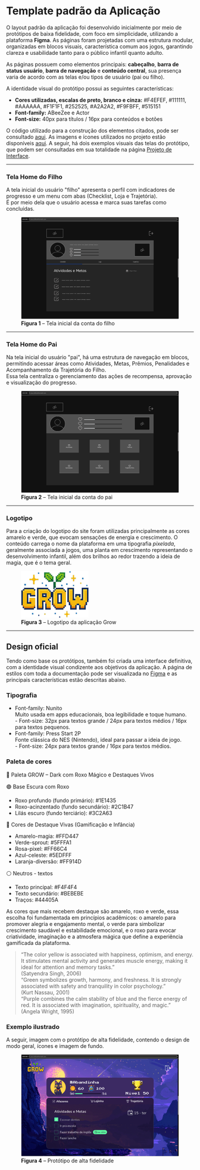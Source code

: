 # Template padrão da Aplicação

O layout padrão da aplicação foi desenvolvido inicialmente por meio de protótipos de baixa fidelidade, com foco em simplicidade, utilizando a plataforma **Figma**. As páginas foram projetadas com uma estrutura modular, organizadas em blocos visuais, característica comum aos jogos, garantindo clareza e usabilidade tanto para o público infantil quanto adulto.

As páginas possuem como elementos principais: **cabeçalho**, **barra de status usuário**, **barra de navegação** e **conteúdo central**, sua presença varia de acordo com as telas e/ou tipos de usuário (pai ou filho).

A identidade visual do protótipo possui as seguintes características:
<ul>
<li><b>Cores utilizadas, escalas de preto, branco e cinza:</b> #F4EFEF, #111111, #AAAAAA, #F1F1F1, #252525, #A2A2A2, #F9FBFF, #515151</li>
<li><b>Font-family:</b> ABeeZee e Actor</li>
<li><b>Font-size:</b> 40px para títulos / 16px para conteúdos e botões</li>
</ul>

O código utilizado para a construção dos elementos citados, pode ser consultado [aqui](../codigo-fonte/). As imagens e ícones utilizados no projeto estão disponíveis [aqui](../codigo-fonte/global/imagens/).
A seguir, há dois exemplos visuais das telas do protótipo, que podem ser consultadas em sua totalidade na página [Projeto de Interface](../documentos/04-Projeto%20de%20Interface.md/).

---

### **Tela Home do Filho**
A tela inicial do usuário "filho" apresenta o perfil com indicadores de progresso e um menu com abas (Checklist, Loja e Trajetória).  
É por meio dela que o usuário acessa e marca suas tarefas como concluídas.

<figure> 
  <img src="./img/home-filho.png">
  <figcaption><b>Figura 1</b> – Tela inicial da conta do filho</figcaption>
</figure>

---

### **Tela Home do Pai**
Na tela inicial do usuário "pai", há uma estrutura de navegação em blocos, permitindo acessar áreas como Atividades, Metas, Prêmios, Penalidades e Acompanhamento da Trajetória do Filho.  
Essa tela centraliza o gerenciamento das ações de recompensa, aprovação e visualização do progresso.

<figure> 
  <img src="./img/home-pai.png">
  <figcaption><b>Figura 2</b> – Tela inicial da conta do pai</figcaption>
</figure>

---
### Logotipo
Para a criação do logotipo do site foram utilizadas principalmente as cores amarelo e verde, que evocam sensações de energia e crescimento. O conteúdo carrega o nome da plataforma em uma tipografia _pixelada_, geralmente associada a jogos, uma planta em crescimento representando o desenvolvimento infantil, além dos brilhos ao redor trazendo a ideia de magia, que é o tema geral.
<figure> 
  <img src="./img/logo.png">
  <figcaption><b>Figura 3</b> – Logotipo da aplicação Grow</figcaption>
</figure>

---
## Design oficial

Tendo como base os protótipos, também foi criada uma interface definitiva, com a identidade visual condizente aos objetivos da aplicação.
A página de estilos com toda a documentação pode ser visualizada no [Figma](https://www.figma.com/design/RWJHBPy737PtE1Lvd0dw8O/Grow---Design?node-id=758-1&t=cimOuaDvm8L2U6K7-1) e as principais características estão descritas abaixo.

### Tipografia
* Font-family: Nunito
<br>Muito usada em apps educacionais, boa legibilidade e toque humano.
<br>- Font-size: 32px para textos grande / 24px para textos médios / 16px para textos pequenos.
* Font-family: Press Start 2P
<br>Fonte clássica do NES (Nintendo), ideal para passar a ideia de jogo.
<br>- Font-size: 24px para textos grande / 16px para textos médios.

### Paleta de cores

🌌 Paleta GROW – Dark com Roxo Mágico e Destaques Vivos

🟣 Base Escura com Roxo
- Roxo profundo (fundo primário): #1E1435
- Roxo-acinzentado (fundo secundário): #2C1B47
- Lilás escuro (fundo terciário): #3C2A63

🌈 Cores de Destaque Vivas (Gamificação e Infância)
- Amarelo-magia: #FFD447
- Verde-sprout: #5FFFA1
- Rosa-pixel: #FF66C4
- Azul-celeste: #5EDFFF
- Laranja-diversão: #FF914D

⚪ Neutros - textos
- Texto principal: #F4F4F4
- Texto secundário: #BEBEBE
- Traços: #44405A

As cores que mais recebem destaque são amarelo, roxo e verde, essa escolha foi fundamentada em princípios acadêmicos: o amarelo para promover alegria e engajamento mental, o verde para simbolizar crescimento saudável e estabilidade emocional, e o roxo para evocar criatividade, imaginação e a atmosfera mágica que define a experiência gamificada da plataforma.

> “The color yellow is associated with happiness, optimism, and energy. It stimulates mental activity and generates muscle energy, making it ideal for attention and memory tasks.” <br>(Satyendra Singh, 2006) <br>
> “Green symbolizes growth, harmony, and freshness. It is strongly associated with safety and tranquility in color psychology.” <br>(Kurt Nassau, 2001) <br>
> “Purple combines the calm stability of blue and the fierce energy of red. It is associated with imagination, spirituality, and magic.” <br>(Angela Wright, 1995) <br>

### Exemplo ilustrado
A seguir, imagem com o protótipo de alta fidelidade, contendo o design de modo geral, ícones e imagem de fundo.
<figure> 
  <img src="./img/prototipo-altafidelidade.png">
  <figcaption><b>Figura 4</b> – Protótipo de alta fidelidade</figcaption>
</figure>
